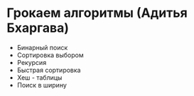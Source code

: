 # Грокаем алгоритмы (Адитья Бхаргава)

- Бинарный поиск
- Сортировка выбором
- Рекурсия
- Быстрая сортировка
- Хеш - таблицы
- Поиск в ширину